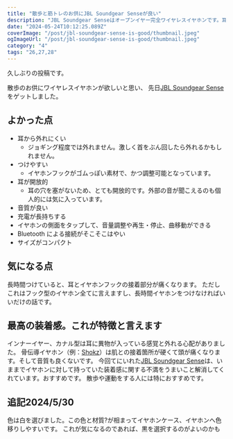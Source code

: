 ```yaml
---
title: "散歩と筋トレのお供にJBL Soundgear Senseが良い"
description: "JBL Soundgear Senseはオープンイヤー完全ワイヤレスイヤホンです。耳にかけるフックのおかげで外れる心配が少ないです。"
date: "2024-05-24T10:12:25.089Z"
coverImage: "/post/jbl-soundgear-sense-is-good/thumbnail.jpeg"
ogImageUrl: "/post/jbl-soundgear-sense-is-good/thumbnail.jpeg"
category: "4"
tags: "26,27,28"
---
```


久しぶりの投稿です。

散歩のお供にワイヤレスイヤホンが欲しいと思い、
先日[JBL Soundgear Sense](https://jp.jbl.com/SOUNDGEAR-SENSE.html?dwvar_SOUNDGEAR-SENSE_color=Black-GLOBAL-Current&cgid=truewirelessearphone#start=1)をゲットしました。

## よかった点

- 耳から外れにくい
  - ジョギング程度では外れません。激しく首をぶん回したら外れるかもしれません。
- つけやすい
  - イヤホンフックがゴムっぽい素材で、かつ調整可能となっています。
- 耳が開放的
  - 耳の穴を塞がないため、とても開放的です。外部の音が聞こえるのも個人的には気に入っています。
- 音質が良い
- 充電が長持ちする
- イヤホンの側面をタップして、音量調整や再生・停止、曲移動ができる
- Bluetooth による接続がそこそこはやい
- サイズがコンパクト

## 気になる点

長時間つけていると、耳とイヤホンフックの接着部分が痛くなります。
ただしこれはフック型のイヤホン全てに言えますし、長時間イヤホンをつけなければいいだけの話です。

## 最高の装着感。これが特徴と言えます

インナーイヤー、カナル型は耳に異物が入っている感覚と外れる心配がありました。
骨伝導イヤホン（例：[Shokz](https://jp.shokz.com/products/openrun)）は肌との接着箇所が硬くて頭が痛くなります。そして音質も良くないです。
今回てにいれた[JBL Soundgear Sense](https://jp.jbl.com/SOUNDGEAR-SENSE.html?dwvar_SOUNDGEAR-SENSE_color=Black-GLOBAL-Current&cgid=truewirelessearphone#start=1)は、いままでイヤホンに対して持っていた装着感に関する不満をうまいこと解消してくれています。おすすめです。
散歩や運動をする人には特におすすめです。

## 追記2024/5/30
色は白を選びました。この色と材質?が相まってイヤホンケース、イヤホンへ色移りしやすいです。
これが気になるのであれば、黒を選択するのがよいのかも
